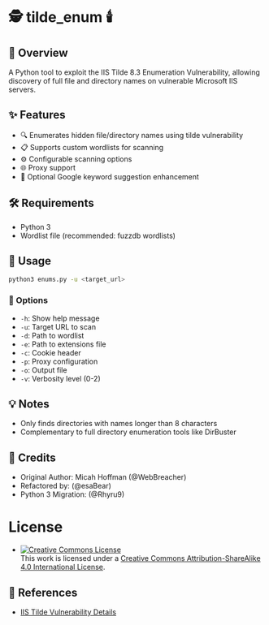 # 🕵️ tilde_enum 🕯️

## 🎯 Overview
A Python tool to exploit the IIS Tilde 8.3 Enumeration Vulnerability, allowing discovery of full file and directory names on vulnerable Microsoft IIS servers.

## ✨ Features
- 🔍 Enumerates hidden file/directory names using tilde vulnerability
- 📋 Supports custom wordlists for scanning
- ⚙️ Configurable scanning options
- 🌐 Proxy support
- 🔮 Optional Google keyword suggestion enhancement

## 🛠️ Requirements
- Python 3
- Wordlist file (recommended: fuzzdb wordlists)

## 🚀 Usage
```bash
python3 enums.py -u <target_url> 
```

### 🔧 Options
- `-h`: Show help message
- `-u`: Target URL to scan
- `-d`: Path to wordlist
- `-e`: Path to extensions file
- `-c`: Cookie header
- `-p`: Proxy configuration
- `-o`: Output file
- `-v`: Verbosity level (0-2)

## 💡 Notes
- Only finds directories with names longer than 8 characters
- Complementary to full directory enumeration tools like DirBuster

## 👥 Credits
- Original Author: Micah Hoffman (@WebBreacher)
- Refactored by: (@esaBear)
- Python 3 Migration: (@Rhyru9)

# License
- <a rel="license" href="http://creativecommons.org/licenses/by-sa/4.0/"><img alt="Creative Commons License" style="border-width:0" src="https://i.creativecommons.org/l/by-sa/4.0/88x31.png" /></a><br />This work is licensed under a <a rel="license" href="http://creativecommons.org/licenses/by-sa/4.0/">Creative Commons Attribution-ShareAlike 4.0 International License</a>.

## 🔗 References
- [IIS Tilde Vulnerability Details](https://soroush.secproject.com/blog/tag/iis-tilde-vulnerability/)
